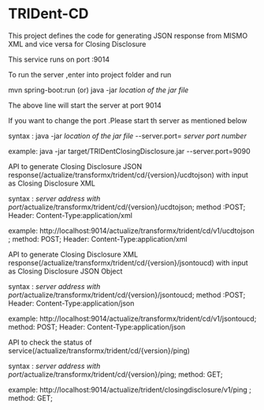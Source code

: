 # TRIDent-CD

This project defines the code for generating JSON response from MISMO XML and vice versa for Closing Disclosure

This service runs on port :9014

To run the server ,enter into project folder and run

mvn spring-boot:run (or) java -jar *location of the jar file*

The above line will start the server at port 9014

If you want to change the port .Please start th server as mentioned below 

syntax : java -jar *location of the jar file* --server.port= *server port number*
 
example: java -jar target/TRIDentClosingDisclosure.jar --server.port=9090

API to generate Closing Disclosure JSON response(/actualize/transformx/trident/cd/{version}/ucdtojson) with input as Closing Disclosure XML 

syntax : *server address with port*/actualize/transformx/trident/cd/{version}/ucdtojson; method :POST; Header: Content-Type:application/xml

example: http://localhost:9014/actualize/transformx/trident/cd/v1/ucdtojson ; method: POST; Header: Content-Type:application/xml

API to generate Closing Disclosure XML response(/actualize/transformx/trident/cd/{version}/jsontoucd) with input as Closing Disclosure JSON Object 

syntax : *server address with port*/actualize/transformx/trident/cd/{version}/jsontoucd; method :POST; Header: Content-Type:application/json

example: http://localhost:9014/actualize/transformx/trident/cd/v1/jsontoucd; method: POST; Header: Content-Type:application/json

API to check the status of service(/actualize/transformx/trident/cd/{version}/ping) 

syntax : *server address with port*/actualize/transformx/trident/cd/{version}/ping; method: GET;

example: http://localhost:9014/actualize/trident/closingdisclosure/v1/ping ; method: GET;